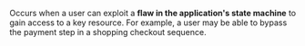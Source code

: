 Occurs when a  user can exploit a **flaw in the application's state machine** to gain access to a key resource. For example, a user may be able to bypass the payment step in a shopping checkout sequence.